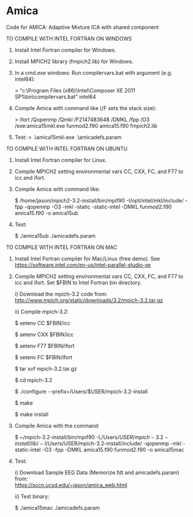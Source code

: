 # Amica
Code for AMICA: Adaptive Mixture ICA with shared component

TO COMPILE WITH INTEL FORTRAN ON WINDOWS

1. Install Intel Fortran compiler for Windows.
2. Install MPICH2 library (fmpich2.lib) for Windows.
3. In a cmd.exe windows: Run compilervars.bat with argument (e.g. intel64): 

   \> "c:\Program Files (x86)\Intel\Composer XE 2011 SP1\bin\compilervars.bat" intel64

4. Compile Amica with command like (/F sets the stack size):

   \> ifort   /Qopenmp /Qmkl  /F2147483648 /DMKL /fpp  /O3  /exe:amica15mkl.exe  funmod2.f90 amica15.f90 fmpich2.lib

5. Test:
   \> .\amica15mkl.exe .\amicadefs.param



TO COMPILE WITH INTEL FORTRAN ON UBUNTU

1. Install Intel Fortran compiler for Linux.
2. Compile MPICH2 setting environmental vars CC, CXX, FC, and F77 to icc and ifort.
3. Compile Amica with command like:

   $ /home/jason/mpich2-3.2-install/bin/mpif90 -I/opt/intel/mkl/include/ -fpp -qopenmp -O3 -mkl -static -static-intel -DMKL funmod2.f90 amica15.f90 -o amica15ub

4. Test:

   $ ./amica15ub ./amicadefs.param



TO COMPILE WITH INTEL FORTRAN ON MAC

1. Install Intel Fortran compiler for Mac/Linux (free demo).
   See https://software.intel.com/en-us/intel-parallel-studio-xe

2. Compile MPICH2 setting environmental vars CC, CXX, FC, and F77 to icc and ifort. Set $FBIN to Intel Fortran bin directory.

   i) Download the mpich-3.2 code from: http://www.mpich.org/static/downloads/3.2/mpich-3.2.tar.gz
   
   ii) Compile mpich-3.2:

      $ setenv CC $FBIN/icc

      $ setenv CXX $FBIN/icc
   
      $ setenv F77 $FBIN/ifort
   
      $ setenv FC $FBIN/ifort
   
      $ tar xvf mpich-3.2.tar.gz
   
      $ cd mpich-3.2
   
      $ ./configure --prefix=/Users/$USER/mpich-3.2-install
   
      $ make
   
      $ make install

3. Compile Amica with the command:

   $ ~/mpich-3.2-install/bin/mpif90 -L/Users/$USER/mpich-3.2-install/lib/ -I/Users/$USER/mpich-3.2-install/include/ -qopenmp -mkl -static-intel -O3 -fpp -DMKL amica15.f90 funmod2.f90 -o amica15mac
   
4. Test:

   i) Download Sample EEG Data (Memorize.fdt and amicadefs.param) from:      
      https://sccn.ucsd.edu/~jason/amica_web.html
      
   ii) Test binary:
   
      $ ./amica15mac ./amicadefs.param
